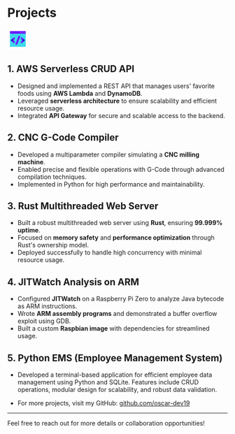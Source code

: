 # Projects

![](coding.gif)

## 1. AWS Serverless CRUD API
- Designed and implemented a REST API that manages users' favorite foods using **AWS Lambda** and **DynamoDB**.
- Leveraged **serverless architecture** to ensure scalability and efficient resource usage.
- Integrated **API Gateway** for secure and scalable access to the backend.

## 2. CNC G-Code Compiler
- Developed a multiparameter compiler simulating a **CNC milling machine**.
- Enabled precise and flexible operations with G-Code through advanced compilation techniques.
- Implemented in Python for high performance and maintainability.

## 3. Rust Multithreaded Web Server
- Built a robust multithreaded web server using **Rust**, ensuring **99.999% uptime**.
- Focused on **memory safety** and **performance optimization** through Rust's ownership model.
- Deployed successfully to handle high concurrency with minimal resource usage.

## 4. JITWatch Analysis on ARM
- Configured **JITWatch** on a Raspberry Pi Zero to analyze Java bytecode as ARM instructions.
- Wrote **ARM assembly programs** and demonstrated a buffer overflow exploit using GDB.
- Built a custom **Raspbian image** with dependencies for streamlined usage.

## 5. Python EMS (Employee Management System)

- Developed a terminal-based application for efficient employee data management using Python and SQLite.
Features include CRUD operations, modular design for scalability, and robust data validation.

- For more projects, visit my GitHub: [github.com/oscar-dev19](https://github.com/oscar-dev19)

---

Feel free to reach out for more details or collaboration opportunities!

